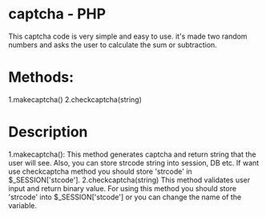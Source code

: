 # captcha - PHP
This captcha code is very simple and easy to use. it's made two random numbers and asks the user to calculate the sum or subtraction.
# Methods:
1.makecaptcha()
2.checkcaptcha(string)
# Description
1.makecaptcha():
This method generates captcha and return string that the user will see. Also, you can store strcode string into session, DB etc.
If want use checkcaptcha method you should store 'strcode' in $_SESSION['stcode'].
2.checkcaptcha(string)
This method validates user input and return binary value. For using this method you should store 'strcode' into $_SESSION['stcode'] or
you can change the name of the variable.
